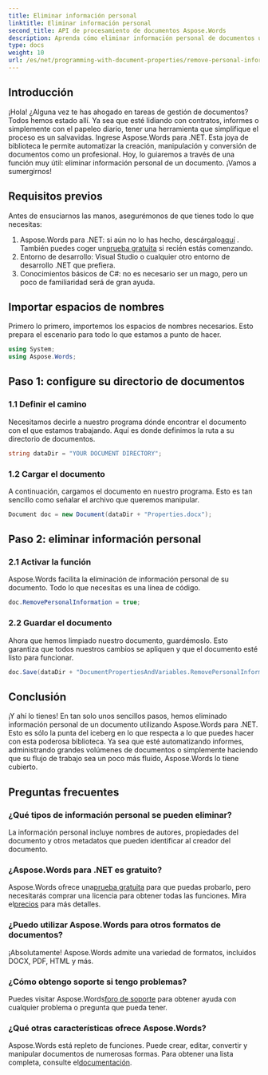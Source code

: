 ```yaml
---
title: Eliminar información personal
linktitle: Eliminar información personal
second_title: API de procesamiento de documentos Aspose.Words
description: Aprenda cómo eliminar información personal de documentos usando Aspose.Words para .NET con esta guía paso a paso. Simplifique la gestión de documentos.
type: docs
weight: 10
url: /es/net/programming-with-document-properties/remove-personal-information/
---
```

## Introducción

¡Hola! ¿Alguna vez te has ahogado en tareas de gestión de documentos? Todos hemos estado allí. Ya sea que esté lidiando con contratos, informes o simplemente con el papeleo diario, tener una herramienta que simplifique el proceso es un salvavidas. Ingrese Aspose.Words para .NET. Esta joya de biblioteca le permite automatizar la creación, manipulación y conversión de documentos como un profesional. Hoy, lo guiaremos a través de una función muy útil: eliminar información personal de un documento. ¡Vamos a sumergirnos!

## Requisitos previos

Antes de ensuciarnos las manos, asegurémonos de que tienes todo lo que necesitas:

1.  Aspose.Words para .NET: si aún no lo has hecho, descárgalo[aquí](https://releases.aspose.com/words/net/) . También puedes coger un[prueba gratuita](https://releases.aspose.com/) si recién estás comenzando.
2. Entorno de desarrollo: Visual Studio o cualquier otro entorno de desarrollo .NET que prefiera.
3. Conocimientos básicos de C#: no es necesario ser un mago, pero un poco de familiaridad será de gran ayuda.

## Importar espacios de nombres

Primero lo primero, importemos los espacios de nombres necesarios. Esto prepara el escenario para todo lo que estamos a punto de hacer.

```csharp
using System;
using Aspose.Words;
```

## Paso 1: configure su directorio de documentos

### 1.1 Definir el camino

Necesitamos decirle a nuestro programa dónde encontrar el documento con el que estamos trabajando. Aquí es donde definimos la ruta a su directorio de documentos.

```csharp
string dataDir = "YOUR DOCUMENT DIRECTORY";
```

### 1.2 Cargar el documento

A continuación, cargamos el documento en nuestro programa. Esto es tan sencillo como señalar el archivo que queremos manipular.

```csharp
Document doc = new Document(dataDir + "Properties.docx");
```

## Paso 2: eliminar información personal

### 2.1 Activar la función

Aspose.Words facilita la eliminación de información personal de su documento. Todo lo que necesitas es una línea de código.

```csharp
doc.RemovePersonalInformation = true;
```

### 2.2 Guardar el documento

Ahora que hemos limpiado nuestro documento, guardémoslo. Esto garantiza que todos nuestros cambios se apliquen y que el documento esté listo para funcionar.

```csharp
doc.Save(dataDir + "DocumentPropertiesAndVariables.RemovePersonalInformation.docx");
```

## Conclusión

¡Y ahí lo tienes! En tan solo unos sencillos pasos, hemos eliminado información personal de un documento utilizando Aspose.Words para .NET. Esto es sólo la punta del iceberg en lo que respecta a lo que puedes hacer con esta poderosa biblioteca. Ya sea que esté automatizando informes, administrando grandes volúmenes de documentos o simplemente haciendo que su flujo de trabajo sea un poco más fluido, Aspose.Words lo tiene cubierto.

## Preguntas frecuentes

### ¿Qué tipos de información personal se pueden eliminar?

La información personal incluye nombres de autores, propiedades del documento y otros metadatos que pueden identificar al creador del documento.

### ¿Aspose.Words para .NET es gratuito?

 Aspose.Words ofrece una[prueba gratuita](https://releases.aspose.com/) para que puedas probarlo, pero necesitarás comprar una licencia para obtener todas las funciones. Mira el[precios](https://purchase.aspose.com/buy) para más detalles.

### ¿Puedo utilizar Aspose.Words para otros formatos de documentos?

¡Absolutamente! Aspose.Words admite una variedad de formatos, incluidos DOCX, PDF, HTML y más. 

### ¿Cómo obtengo soporte si tengo problemas?

 Puedes visitar Aspose.Words[foro de soporte](https://forum.aspose.com/c/words/8) para obtener ayuda con cualquier problema o pregunta que pueda tener.

### ¿Qué otras características ofrece Aspose.Words?

Aspose.Words está repleto de funciones. Puede crear, editar, convertir y manipular documentos de numerosas formas. Para obtener una lista completa, consulte el[documentación](https://reference.aspose.com/words/net/).